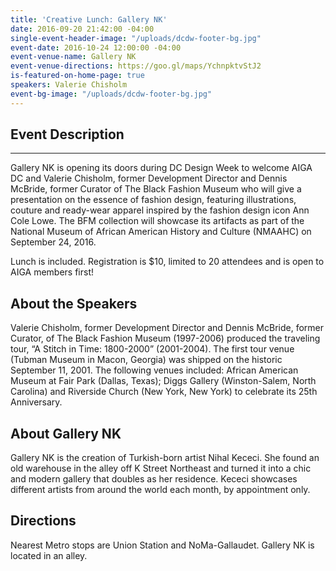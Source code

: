 ```yaml
---
title: 'Creative Lunch: Gallery NK'
date: 2016-09-20 21:42:00 -04:00
single-event-header-image: "/uploads/dcdw-footer-bg.jpg"
event-date: 2016-10-24 12:00:00 -04:00
event-venue-name: Gallery NK
event-venue-directions: https://goo.gl/maps/YchnpktvStJ2
is-featured-on-home-page: true
speakers: Valerie Chisholm
event-bg-image: "/uploads/dcdw-footer-bg.jpg"
---
```


## Event Description

---

Gallery NK is opening its doors during DC Design Week to welcome AIGA DC and Valerie Chisholm, former Development Director and Dennis McBride, former Curator of The Black Fashion Museum who will give a presentation on the essence of fashion design, featuring illustrations, couture and ready-wear apparel inspired by the fashion design icon Ann Cole Lowe. The BFM collection will showcase its artifacts as part of the National Museum of African American History and Culture (NMAAHC) on September 24, 2016. 

Lunch is included. Registration is $10, limited to 20 attendees and is open to AIGA members first!

## About the Speakers 
Valerie Chisholm, former Development Director and Dennis McBride, former Curator, of The Black Fashion Museum (1997-2006) produced the traveling tour, “A Stitch in Time: 1800-2000” (2001-2004). The first tour venue (Tubman Museum in Macon, Georgia) was shipped on the historic September 11, 2001. The following venues included: African American Museum at Fair Park (Dallas, Texas); Diggs Gallery (Winston-Salem, North Carolina) and Riverside Church (New York, New York) to celebrate its 25th Anniversary. 

## About Gallery NK 
Gallery NK is the creation of Turkish-born artist Nihal Kececi. She found an old warehouse in the alley off K Street Northeast and turned it into a chic and modern gallery that doubles as her residence. Kececi showcases different artists from around the world each month, by appointment only. 

## Directions
Nearest Metro stops are Union Station and NoMa-Gallaudet. Gallery NK is located in an alley. 
